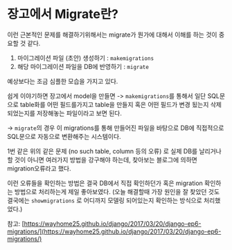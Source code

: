 # 장고에서 Migrate란?

이런 근본적인 문제를 해결하기위해서는 migrate가 뭔가에 대해서 이해를 하는 것이 중요할 것 같다.

1. 마이그레이션 파일 (초안) 생성하기 : `makemigrations`
2. 해당 마이그레이션 파일을 DB에 반영하기 : `migrate`

예상보다는 조금 심플한 모습을 가지고 있다.

쉽게 이야기하면 장고에서 model을 만들면 -> `makemigrations`를 통해서 일단 SQL문으로 table화를 어떤 필드를가지고 table을 만들지 혹은 어떤 필드가 변경 됬는지 삭제 되었는지를 저장해놓는 파일이라고 보면 된다.

\-> `migrate`의 경우 이 migrations를 통해 만들어진 파일을 바탕으로 DB에 직접적으로 SQL문으로 자동으로 변환해주는 시스템이다.

1번 같은 위의 같은 문제 (no such table, column 등의 오류) 로 실제 DB를 날리거나 할 것이 아니면 여러가지 방법을 강구해야 하는데, 찾아보는 블로그에 의하면 migration오류라고 했다.

이런 오류들을 확인하는 방법은 결국 DB에서 직접 확인하던가 혹은 migration 확인하는 방법으로 처리하는게 제일 좋아보였다. (오늘 해결할때 가장 원인을 잘 찾았던 것도 결국에는 `showmigrations` 로 어디까지 모델링 되어있는지 확인하는 방식으로 처리했었다.)

참고: [https://wayhome25.github.io/django/2017/03/20/django-ep6-migrations/](https://wayhome25.github.io/django/2017/03/20/django-ep6-migrations/)
